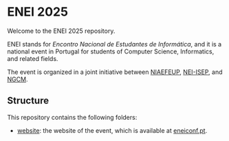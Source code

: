 # ENEI 2025

Welcome to the ENEI 2025 repository.

ENEI stands for _Encontro Nacional de Estudantes de Informática_, and it is a national event in Portugal for students of Computer Science, Informatics, and related fields.

The event is organized in a joint initiative between [NIAEFEUP](https://www.niaefeup.pt/), [NEI-ISEP](https://www.nei-isep.org/), and [NGCM](https://ncgm.fe.up.pt/).

## Structure

This repository contains the following folders:

- [website](website): the website of the event, which is available at [eneiconf.pt](https://eneiconf.pt).
